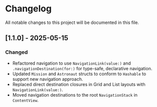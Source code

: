 # Changelog

All notable changes to this project will be documented in this file.

## [1.1.0] - 2025-05-15
### Changed
- Refactored navigation to use `NavigationLink(value:)` and `.navigationDestination(for:)` for type-safe, declarative navigation.
- Updated `Mission` and `Astronaut` structs to conform to `Hashable` to support new navigation approach.
- Replaced direct destination closures in Grid and List layouts with `NavigationLink(value:)`.
- Moved navigation destinations to the root `NavigationStack` in `ContentView`.

